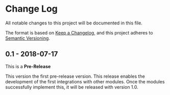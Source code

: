 # Change Log

All notable changes to this project will be documented in this file.

The format is based on [Keep a Changelog](http://keepachangelog.com/),
and this project adheres to [Semantic Versioning](http://semver.org/).

## 0.1 - 2018-07-17

This is a **Pre-Release**

This version the first pre-release version.
This release enables the development of the first integrations with other
modules.
Once the modules successfully implement this, it will be released with version
1.0.

<!-- Template
## x.x - YYYY-MM-DD

### FEATURES

### IMPROVEMENTS

### BUG FIXES
-->
